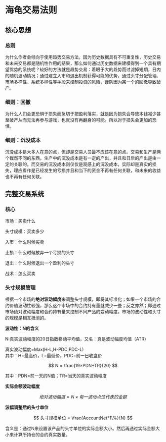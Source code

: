 # 海龟交易法则

## 核心思想

### 总则

为什么作者会倾向于使用趋势交易方法，因为历史数据具有不可重复性，历史交易和未来交易都是随机性作用的结果，那么如何通过历史数据来建模得到一个具有期望优势的系统呢？较好的方法就是趋势交易：着眼于大的趋势而过滤掉短期，日内的随机波动情况；通过建立入市和退出机制获得可能的优势，通过头寸分配管理、市场多样性、系统多样性等手段来控制投资的风险，谨防因为某一个的回撤导致破产。

### 细则：回撤

为什么人们会更恐惧于损失而急切于把盈利落实，就是因为损失会导致本钱减少甚至破产从而无法再参与游戏，也就没有再翻身的可能。所以对于损失会更加的恐惧。

### 细则：沉没成本

沉没成本是大多人在意的点，但却是交易人员最不应该在意的点。交易和生产是两个截然不同的东西，生产中的沉没成本是有一定的产出，并且和日后的产出是由一定的关联的。而交易的沉没成本则仅仅是观感上的沉没成本，实际却是真实的损失，理应看作是已经发生的亏损并且和当下的资金不再有任何关联，和未来的收益也不再有任何关联。

## 完整交易系统

### 核心

市场：买卖什么  

头寸规模：买卖多少

入市：什么时候买卖

止损：什么时候放弃一个亏损的头寸

退出：什么时候退出一个盈利的头寸

战术：怎么买卖

### 头寸规模管理

根据一个市场的**绝对波动幅度**来调整头寸规模，即将其标准化；如果一个市场的合约价值波动性较强，那么这个市场中的合约持有量就减少一些；反之亦然；即通过市场绝对波动幅度和合约持有量来控制不同产品的变动幅度。市场的波动性和头寸的规模是相互抵消的。

**波动性：N的含义**

N:真实波动幅度的20日指数移动平均值，又名：真是波动幅度均值（ATR）

真实波动幅度=Max(H-L,H-PDC,PDC-L)  
其中：H=最高价，L=最低价，PDC=前一日收盘价  

$$ N = \frac{19×PDN+TR}{20} $$

其中：PDN=前一天的N值；TR=当天的真实波动幅度

**实际金额波动幅度**

$$ 绝对波动幅度=N×每一波动点位代表的金额 $$

**波幅调整后的头寸单位**

$$ 头寸规模单位 = \frac{AccountNet*1\%}{N} $$

含义是：通过N来设置该产品的头寸单位的实际金额大小。然后再通过实际金额大小来计算所持仓的合约真实数量。
